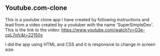## Youtube.com-clone
This is a youtube clone app I have created by following instructions and lead from a video created by a youtuber with the name 'SuperSimpleDev'.
This is the link to the video:
https://www.youtube.com/watch?v=G3e-cpL7ofc&t=22150s

I did the app using HTML and CSS and it is responsive to change in screen size.
